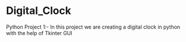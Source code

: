 # Digital_Clock
Python Project 1:-
In this project we are creating a digital clock in python with the help of Tkinter GUI 
